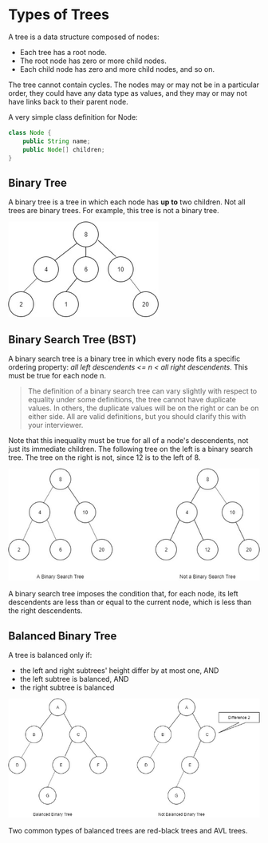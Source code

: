 # Types of Trees

A tree is a data structure composed of nodes:
- Each tree has a root node.
- The root node has zero or more child nodes.
- Each child node has zero and more child nodes, and so on.

The tree cannot contain cycles. The nodes may or may not be in a particular order, they could have any data type as values, and they may or may not have links back to their parent node.

A very simple class definition for Node:
```java
class Node {
    public String name;
    public Node[] children;
}
```

## Binary Tree
A binary tree is a tree in which each node has **up to** two children. Not all trees are binary trees. For example, this tree is not a binary tree.

![Not a binary tree](image/no_binary_tree.jpg)

## Binary Search Tree (BST)
A binary search tree is a binary tree in which every node fits a specific ordering property: *all left descendents <= n < all right descendents*. This must be true for each node n.

>The definition of a binary search tree can vary slightly with respect to equality under some definitions, the tree cannot have duplicate values. In others, the duplicate values will be on the right or can be on either side. All are valid definitions, but you should clarify this with your interviewer.

Note that this inequality must be true for all of a node's descendents, not just its immediate children. The following tree on the left is a binary search tree. The tree on the right is not, since 12 is to the left of 8.

![BST](image/bst.jpg)

A binary search tree imposes the condition that, for each node, its left descendents are less than or equal to the current node, which is less than the right descendents.

## Balanced Binary Tree
A tree is balanced only if:
- the left and right subtrees' height differ by at most one, AND
- the left subtree is balanced, AND
- the right subtree is balanced

![Balanced Binary Tree](image/balanced_binary2.jpg)

Two common types of balanced trees are red-black trees and AVL trees.